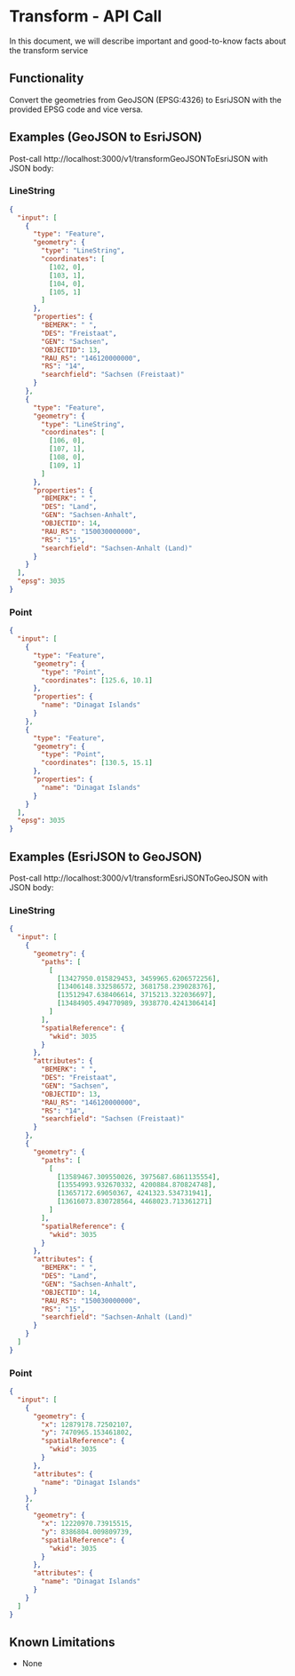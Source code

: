 # Transform - API Call

In this document, we will describe important and good-to-know facts about the transform service

## Functionality
Convert the geometries from GeoJSON (EPSG:4326) to EsriJSON with the provided EPSG code and vice versa.

## Examples (GeoJSON to EsriJSON)

Post-call http://localhost:3000/v1/transformGeoJSONToEsriJSON with JSON body:

### LineString

```json
{
  "input": [
    {
      "type": "Feature",
      "geometry": {
        "type": "LineString",
        "coordinates": [
          [102, 0],
          [103, 1],
          [104, 0],
          [105, 1]
        ]
      },
      "properties": {
        "BEMERK": " ",
        "DES": "Freistaat",
        "GEN": "Sachsen",
        "OBJECTID": 13,
        "RAU_RS": "146120000000",
        "RS": "14",
        "searchfield": "Sachsen (Freistaat)"
      }
    },
    {
      "type": "Feature",
      "geometry": {
        "type": "LineString",
        "coordinates": [
          [106, 0],
          [107, 1],
          [108, 0],
          [109, 1]
        ]
      },
      "properties": {
        "BEMERK": " ",
        "DES": "Land",
        "GEN": "Sachsen-Anhalt",
        "OBJECTID": 14,
        "RAU_RS": "150030000000",
        "RS": "15",
        "searchfield": "Sachsen-Anhalt (Land)"
      }
    }
  ],
  "epsg": 3035
}
```

### Point

```json
{
  "input": [
    {
      "type": "Feature",
      "geometry": {
        "type": "Point",
        "coordinates": [125.6, 10.1]
      },
      "properties": {
        "name": "Dinagat Islands"
      }
    },
    {
      "type": "Feature",
      "geometry": {
        "type": "Point",
        "coordinates": [130.5, 15.1]
      },
      "properties": {
        "name": "Dinagat Islands"
      }
    }
  ],
  "epsg": 3035
}
```

## Examples (EsriJSON to GeoJSON)

Post-call http://localhost:3000/v1/transformEsriJSONToGeoJSON with JSON body:

### LineString

```json
{
  "input": [
    {
      "geometry": {
        "paths": [
          [
            [13427950.015829453, 3459965.6206572256],
            [13406148.332586572, 3681758.239028376],
            [13512947.638406614, 3715213.322036697],
            [13484905.494770989, 3938770.4241306414]
          ]
        ],
        "spatialReference": {
          "wkid": 3035
        }
      },
      "attributes": {
        "BEMERK": " ",
        "DES": "Freistaat",
        "GEN": "Sachsen",
        "OBJECTID": 13,
        "RAU_RS": "146120000000",
        "RS": "14",
        "searchfield": "Sachsen (Freistaat)"
      }
    },
    {
      "geometry": {
        "paths": [
          [
            [13589467.309550026, 3975687.6861135554],
            [13554993.932670332, 4200884.870824748],
            [13657172.69050367, 4241323.534731941],
            [13616073.830728564, 4468023.713361271]
          ]
        ],
        "spatialReference": {
          "wkid": 3035
        }
      },
      "attributes": {
        "BEMERK": " ",
        "DES": "Land",
        "GEN": "Sachsen-Anhalt",
        "OBJECTID": 14,
        "RAU_RS": "150030000000",
        "RS": "15",
        "searchfield": "Sachsen-Anhalt (Land)"
      }
    }
  ]
}
```

### Point

```json
{
  "input": [
    {
      "geometry": {
        "x": 12879178.72502107,
        "y": 7470965.153461802,
        "spatialReference": {
          "wkid": 3035
        }
      },
      "attributes": {
        "name": "Dinagat Islands"
      }
    },
    {
      "geometry": {
        "x": 12220970.73915515,
        "y": 8386804.009809739,
        "spatialReference": {
          "wkid": 3035
        }
      },
      "attributes": {
        "name": "Dinagat Islands"
      }
    }
  ]
}
```

## Known Limitations

- None

